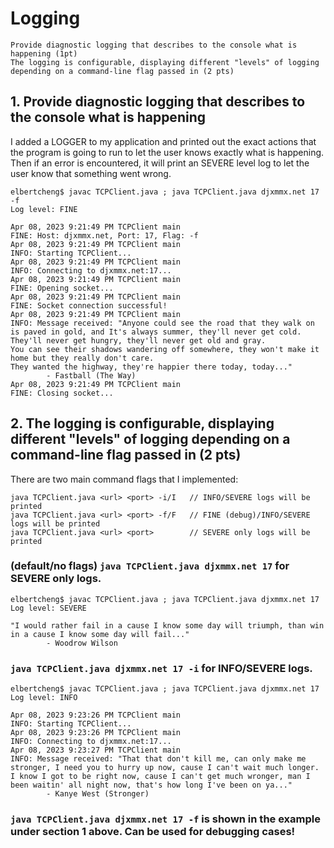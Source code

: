<!-- space -->

# Logging

    Provide diagnostic logging that describes to the console what is happening (1pt)
    The logging is configurable, displaying different "levels" of logging depending on a command-line flag passed in (2 pts)

## 1. Provide diagnostic logging that describes to the console what is happening

I added a LOGGER to my application and printed out the exact actions that the program is going to run to let the user knows exactly what is happening. Then if an error is encountered, it will print an SEVERE level log to let the user know that something went wrong.

    elbertcheng$ javac TCPClient.java ; java TCPClient.java djxmmx.net 17 -f
    Log level: FINE

    Apr 08, 2023 9:21:49 PM TCPClient main
    FINE: Host: djxmmx.net, Port: 17, Flag: -f
    Apr 08, 2023 9:21:49 PM TCPClient main
    INFO: Starting TCPClient...
    Apr 08, 2023 9:21:49 PM TCPClient main
    INFO: Connecting to djxmmx.net:17...
    Apr 08, 2023 9:21:49 PM TCPClient main
    FINE: Opening socket...
    Apr 08, 2023 9:21:49 PM TCPClient main
    FINE: Socket connection successful!
    Apr 08, 2023 9:21:49 PM TCPClient main
    INFO: Message received: "Anyone could see the road that they walk on is paved in gold, and It's always summer, they'll never get cold.
    They'll never get hungry, they'll never get old and gray.
    You can see their shadows wandering off somewhere, they won't make it home but they really don't care.
    They wanted the highway, they're happier there today, today..."
            - Fastball (The Way)
    Apr 08, 2023 9:21:49 PM TCPClient main
    FINE: Closing socket...

## 2. The logging is configurable, displaying different "levels" of logging depending on a command-line flag passed in (2 pts)

There are two main command flags that I implemented: 

    java TCPClient.java <url> <port> -i/I   // INFO/SEVERE logs will be printed
    java TCPClient.java <url> <port> -f/F   // FINE (debug)/INFO/SEVERE logs will be printed
    java TCPClient.java <url> <port>        // SEVERE only logs will be printed

### (default/no flags) `java TCPClient.java djxmmx.net 17` for SEVERE only logs.

    elbertcheng$ javac TCPClient.java ; java TCPClient.java djxmmx.net 17
    Log level: SEVERE

    "I would rather fail in a cause I know some day will triumph, than win in a cause I know some day will fail..."
            - Woodrow Wilson

### `java TCPClient.java djxmmx.net 17 -i` for INFO/SEVERE logs. 

    elbertcheng$ javac TCPClient.java ; java TCPClient.java djxmmx.net 17
    Log level: INFO

    Apr 08, 2023 9:23:26 PM TCPClient main
    INFO: Starting TCPClient...
    Apr 08, 2023 9:23:26 PM TCPClient main
    INFO: Connecting to djxmmx.net:17...
    Apr 08, 2023 9:23:27 PM TCPClient main
    INFO: Message received: "That that don't kill me, can only make me stronger, I need you to hurry up now, cause I can't wait much longer.
    I know I got to be right now, cause I can't get much wronger, man I been waitin' all night now, that's how long I've been on ya..."
            - Kanye West (Stronger)

### `java TCPClient.java djxmmx.net 17 -f` is shown in the example under section 1 above. Can be used for debugging cases!


